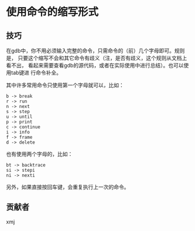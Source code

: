 # 使用命令的缩写形式

## 技巧

在gdb中，你不用必须输入完整的命令，只需命令的（前）几个字母即可。规则是，
只要这个缩写不会和其它命令有歧义（注，是否有歧义，这个规则从文档上看不出，
看起来需要查看gdb的源代码，或者在实际使用中进行总结）。也可以使用tab键进
行命令补全。

其中许多常用命令只使用第一个字母就可以，比如：

	b -> break
	r -> run
	n -> next
	s -> step
	u -> until
	p -> print
	c -> continue
	i -> info
	f -> frame
	d -> delete

也有使用两个字母的，比如：  

	bt -> backtrace
	si -> stepi
	ni -> nexti

另外，如果直接按回车键，会重复执行上一次的命令。

## 贡献者

xmj

